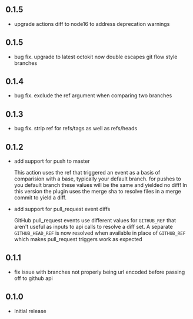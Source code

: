 ## 0.1.5

* upgrade actions diff to node16 to address deprecation warnings

## 0.1.5

* bug fix. upgrade to latest octokit now double escapes git flow style branches

## 0.1.4

* bug fix. exclude the ref argument when comparing two branches
## 0.1.3 

* bug fix. strip ref for refs/tags as well as refs/heads
## 0.1.2

* add support for push to master
  
  This action uses the ref that triggered an event as a basis of comparision with a base, typically your default branch. for pushes to you default branch these values will be the same and yielded no diff! In this version the plugin uses the merge sha to resolve files in a merge commit to yield a diff.
 
* add support for pull_request event diffs

  GitHub pull_request events use different values for `GITHUB_REF`
  that aren't useful as inputs to api calls to resolve a diff set.
  A separate `GITHUB_HEAD_REF` is now resolved when available in place of `GITHUB_REF` which makes pull_request triggers work as expected

## 0.1.1

* fix issue with branches not properly being url encoded before passing off to github api

## 0.1.0

* Initial release